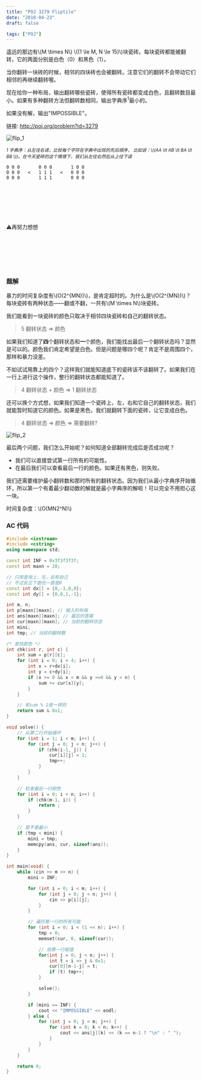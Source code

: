 ```yaml
---
title: "POJ 3279 Fliptile"
date: "2018-04-23"
draft: false

tags: ["POJ"]
---
```



遥远的那边有\\(M \times N\\) \\((1 \le M, N \le 15)\\)块瓷砖。每块瓷砖都能被翻转，它的两面分别是白色（0）和黑色（1）。

当你翻转一块砖的时候，相邻的四块砖也会被翻转。注意它们的翻转不会带动它们相邻的再继续翻转喔。

现在给你一种布局，输出翻转哪些瓷砖，使得所有瓷砖都变成白色，且翻转数目最小。如果有多种翻转方法但翻转数相同，输出字典序<sup>1</sup>最小的。

如果没有解，输出"IMPOSSIBLE"。

链接: http://poj.org/problem?id=3279

![flip_1](fliptile_1.svg)

<sub>*1 字典序：从左往右读，比较每个字符在字典中出现的先后顺序， 比如说：\\((AA \lt AB \lt BA \lt BB \\))。在今天瓷砖的这个情境下，我们从左往右然后从上往下读* </sub>

```
0 0 0       0 0 0       1 0 0
0 0 0   <   1 1 1   <   0 0 0
0 0 0       1 1 1       0 0 0
```

<br />
<br />
<br />
<br />
<br />

:warning:再努力想想

<br />
<br />
<br />
<br />
<br />

### 题解

暴力的时间复杂度有\\(O(2^{MN})\\)，是肯定超时的。为什么是\\(O(2^{MN})\\)？每块瓷砖有两种状态——翻或不翻，一共有\\(M \times N\\)块瓷砖。

我们能看到一块瓷砖的颜色只取决于相邻四块瓷砖和自己的翻转状态。

> 5 翻转状态 => 颜色

如果我们知道了**四**个翻转状态和**一**个颜色，我们能找出最后一个翻转状态吗？显然是可以的。颜色我们肯定希望是白色。但是问题是哪四个呢？肯定不是周围四个，那样和暴力没差。

不如试试用靠上的四个？这样我们就能知道底下的瓷砖该不该翻转了。如果我们在一行上进行这个操作，整行的翻转状态都能知道了。

> 4 翻转状态 + 颜色 => 1 翻转状态

还可以换个方式想，如果我们知道一个瓷砖上，左，右和它自己的翻转状态，我们就能暂时知道它的颜色。如果是黑色，我们就翻转下面的瓷砖，让它变成白色。

> 4 翻转状态 => 颜色 => 需要翻转?

![flip_2](fliptile_2.svg)

最后两个问题，我们怎么开始呢？如何知道全部翻转完成后是否成功呢？

- 我们可以直接尝试第一行所有的可能性。
- 在最后我们可以查看最后一行的颜色。如果还有黑色，则失败。

我们还需要维护最小翻转数和那时所有的翻转状态。因为我们从最小字典序开始循环，所以第一个有着最少翻动数的解就是最小字典序的解啦！可以完全不用担心这一块。


时间复杂度：\\(O(MN2^N)\\)

### AC 代码
```cpp
#include <iostream>
#include <cstring>
using namespace std;

const int INF = 0x3f3f3f3f;
const int maxn = 20;

// 只用查询上，左，右和自己
// 不过反正下面也一直是0
const int dx[] = {0,-1,0,0};
const int dy[] = {0,0,1,-1};

int m, n;
int p[maxn][maxn]; // 输入的布局
int ans[maxn][maxn]; // 最后的答案
int cur[maxn][maxn]; // 当前的翻转状态
int mini;
int tmp; // 当前的翻转数

/* 查找颜色 */
int chk(int r, int c) {
    int sum = p[r][c];
    for (int i = 0; i < 4; i++) {
        int x = r+dx[i];
        int y = c+dy[i];
        if (x >= 0 && x < m && y >=0 && y < n) {
            sum += cur[x][y];
        }
    }

    // 和sum % 2是一样的
    return sum & 0x1;
}

void solve() {
    // 从第二行开始循环
    for (int i = 1; i < m; i++) {
        for (int j = 0; j < n; j++) {
            if (chk(i-1, j)) {
                cur[i][j] = 1;
                tmp++;
            }
        }
    }

    // 检查最后一行颜色
    for (int i = 0; i < n; i++) {
        if (chk(m-1, i)) {
            return ;
        }
    }

    // 是不是最小
    if (tmp < mini) {
        mini = tmp;
        memcpy(ans, cur, sizeof(ans));
    }
}

int main(void) {
    while (cin >> m >> n) {
        mini = INF;

        for (int i = 0; i < m; i++) {
            for (int j = 0; j < n; j++) {
                cin >> p[i][j];
            }
        }

        // 遍历第一行的所有可能
        for (int i = 0; i < (1 << n); i++) {
            tmp = 0;
            memset(cur, 0, sizeof(cur));

            // 给第一行赋值
            for(int j = 0; j < n; j++) {
                int t = i >> j & 0x1;
                cur[0][n-1-j] = t;
                if (t) tmp++;
            }

            solve();
        }

        if (mini == INF) {
            cout << "IMPOSSIBLE" << endl;
        } else {
            for (int j = 0; j < m; j++) {
                for (int k = 0; k < n; k++) {
                    cout << ans[j][k] << (k == n-1 ? "\n" : " ");
                }
            }
        }
    }

    return 0;
}
```